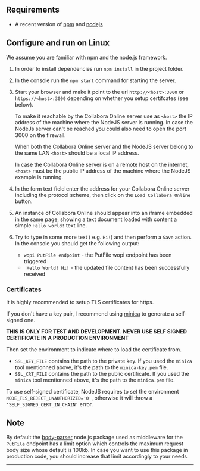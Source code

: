 
## Requirements

- A recent version of [npm][] and [nodejs][]

## Configure and run on Linux

We assume you are familiar with npm and the node.js framework.

1. In order to install dependencies run `npm install` in the project folder.
2. In the console run the `npm start` command for starting the server.
3. Start your browser and make it point to the url
   `http://<host>:3000` or `https://<host>:3000` depending on whether
   you setup certifcates (see below).

   To make it reachable by the Collabora Online server use as `<host>` the IP address of the machine where the NodeJS 
   server is running. In case the NodeJs server can't be reached you could also need to open the port 3000 on the firewall. 
   
   When both the Collabora Online server and the NodeJS server belong to the same LAN `<host>` should be a local IP address.
   
   In case the Collabora Online server is on a remote host on the internet, `<host>` must be the public IP address of 
   the machine where the NodeJS example is running.
4. In the form text field enter the address for your Collabora Online server including the protocol scheme, 
   then click on the `Load Collabora Online` button.
5. An instance of Collabora Online should appear into an iframe embedded in the same page, 
   showing a text document loaded with content a simple `Hello world!` text line.
6. Try to type in some more text ( e.g. `Hi!`) and then perform a `Save` action. 
   In the console you should get the following output:
   * `wopi PutFile endpoint`  - the PutFile wopi endpoint has been triggered
   * ` Hello World! Hi!` - the updated file content has been successfully received
    

### Certificates

It is highly recommended to setup TLS certificates for https.

If you don't have a key pair, I recommend using
[minica](https://github.com/jsha/minica) to generate a self-signed
one.

**THIS IS ONLY FOR TEST AND DEVELOPMENT. NEVER USE SELF SIGNED
CERTIFICATE IN A PRODUCTION ENVIRONMENT**

Then set the environment to indicate where to load the certificate from.

- `SSL_KEY_FILE` contains the path to the private key. If you used
  the `minica` tool mentionned above, it's the path to the
  `minica-key.pem` file.
- `SSL_CRT_FILE` contains the path to the public certificate. If you used
  the `minica` tool mentionned above, it's the path to the
  `minica.pem` file.

To use self-signed certificate, NodeJS requires to set the environment
`NODE_TLS_REJECT_UNAUTHORIZED='0'`, otherwise it will throw a
`'SELF_SIGNED_CERT_IN_CHAIN'` error.

## Note

By default the [body-parser][] node.js package used as middleware for the `PutFile` endpoint has a limit option which 
controls the maximum request body size whose default is 100kb. 
In case you want to use this package in production code, you should increase that limit accordingly to your needs.


---

[npm]: https://www.npmjs.com/get-npm
[nodejs]: https://nodejs.org/
[body-parser]: https://github.com/expressjs/body-parser
